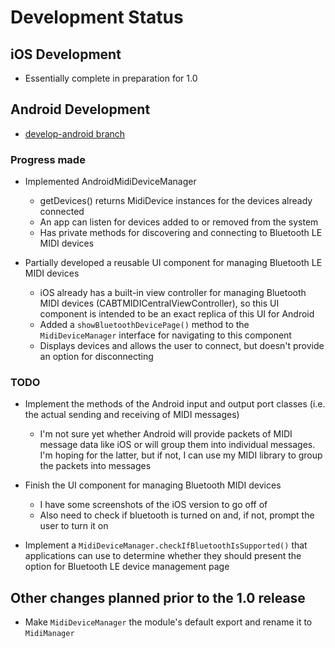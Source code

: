 
# Development Status

## iOS Development

- Essentially complete in preparation for 1.0

## Android Development

- [develop-android branch](https://github.com/BinaryNate/nativescript-midi/tree/develop-android)

### Progress made

- Implemented AndroidMidiDeviceManager
    * getDevices() returns MidiDevice instances for the devices already connected
    * An app can listen for devices added to or removed from the system
    * Has private methods for discovering and connecting to Bluetooth LE MIDI devices

- Partially developed a reusable UI component for managing Bluetooth LE MIDI devices
    * iOS already has a built-in view controller for managing Bluetooth MIDI devices (CABTMIDICentralViewController), so this UI component is intended to be an exact replica of this UI for Android
    * Added a `showBluetoothDevicePage()` method to the `MidiDeviceManager` interface for navigating to this component
    * Displays devices and allows the user to connect, but doesn't provide an option for disconnecting

### TODO

- Implement the methods of the Android input and output port classes (i.e. the actual sending and receiving of MIDI messages)
    * I'm not sure yet whether Android will provide packets of MIDI message data like iOS or will group them into individual messages. I'm hoping for the latter, but if not, I can use my MIDI library to group the packets into messages

- Finish the UI component for managing Bluetooth MIDI devices
    * I have some screenshots of the iOS version to go off of
    * Also need to check if bluetooth is turned on and, if not, prompt the user to turn it on

- Implement a `MidiDeviceManager.checkIfBluetoothIsSupported()` that applications can use to determine whether they should present the option for Bluetooth LE device management page

## Other changes planned prior to the 1.0 release

- Make `MidiDeviceManager` the module's default export and rename it to `MidiManager`
